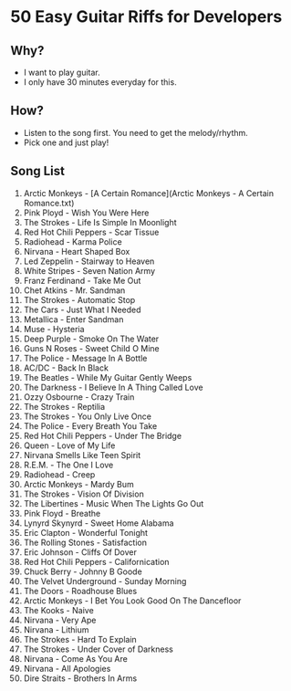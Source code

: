 # 50 Easy Guitar Riffs for Developers

## Why?

- I want to play guitar.
- I only have 30 minutes everyday for this.

## How?

- Listen to the song first. You need to get the melody/rhythm.
- Pick one and just play!

## Song List

1. Arctic Monkeys - [A Certain Romance](Arctic Monkeys - A Certain Romance.txt)
2. Pink Ployd - Wish You Were Here
3. The Strokes - Life Is Simple In Moonlight
4. Red Hot Chili Peppers - Scar Tissue
5. Radiohead - Karma Police
6. Nirvana - Heart Shaped Box
7. Led Zeppelin - Stairway to Heaven
8. White Stripes - Seven Nation Army
9. Franz Ferdinand - Take Me Out
10. Chet Atkins - Mr. Sandman 
11. The Strokes - Automatic Stop
12. The Cars - Just What I Needed
13. Metallica - Enter Sandman
14. Muse - Hysteria
15. Deep Purple - Smoke On The Water 
16. Guns N Roses - Sweet Child O Mine 
17. The Police - Message In A Bottle
18. AC/DC - Back In Black
19. The Beatles	- While My Guitar Gently Weeps
20. The Darkness - I Believe In A Thing Called Love 
21. Ozzy Osbourne - Crazy Train  
22. The Strokes - Reptilia
23. The Strokes - You Only Live Once
24. The Police - Every Breath You Take
25. Red Hot Chili Peppers - Under The Bridge
26. Queen - Love of My Life
27. Nirvana	Smells Like Teen Spirit
28. R.E.M. - The One I Love
29. Radiohead - Creep
30. Arctic Monkeys - Mardy Bum
31. The Strokes - Vision Of Division 
32. The Libertines - Music When The Lights Go Out
33. Pink Floyd - Breathe
34. Lynyrd Skynyrd - Sweet Home Alabama
35. Eric Clapton - Wonderful Tonight
36. The Rolling Stones - Satisfaction
37. Eric Johnson - Cliffs Of Dover
38. Red Hot Chili Peppers - Californication
39. Chuck Berry - Johnny B Goode
40. The Velvet Underground - Sunday Morning 
41. The Doors - Roadhouse Blues
42. Arctic Monkeys - I Bet You Look Good On The Dancefloor 
43. The Kooks - Naive
44. Nirvana - Very Ape
45. Nirvana - Lithium
46. The Strokes - Hard To Explain
47. The Strokes - Under Cover of Darkness
48. Nirvana - Come As You Are
49. Nirvana - All Apologies
50. Dire Straits - Brothers In Arms


